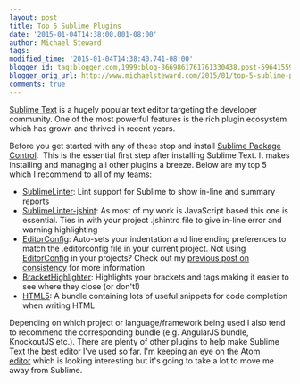 ```yaml
---
layout: post
title: Top 5 Sublime Plugins
date: '2015-01-04T14:38:00.001-08:00'
author: Michael Steward
tags: 
modified_time: '2015-01-04T14:38:40.741-08:00'
blogger_id: tag:blogger.com,1999:blog-8669861761761330438.post-5964155914185422782
blogger_orig_url: http://www.michaelsteward.com/2015/01/top-5-sublime-plugins.html
comments: true
---
```


[Sublime Text](http://www.sublimetext.com/) is a hugely popular text editor targeting the developer community. One of the most powerful features is the rich plugin ecosystem which has grown and thrived in recent years.  

Before you get started with any of these stop and install [Sublime Package Control](https://packagecontrol.io/).  This is the essential first step after installing Sublime Text. It makes installing and managing all other plugins a breeze. Below are my top 5 which I recommend to all of my teams:  

*   [SublimeLinter](https://packagecontrol.io/packages/SublimeLinter): Lint support for Sublime to show in-line and summary reports
*   [SublimeLinter-jshint](https://packagecontrol.io/packages/SublimeLinter-jshint): As most of my work is JavaScript based this one is essential. Ties in with your project .jshintrc file to give in-line error and warning highlighting
*   [EditorConfig](https://packagecontrol.io/packages/EditorConfig): Auto-sets your indentation and line ending preferences to match the .editorconfig file in your current project. Not using [EditorConfig](http://editorconfig.org/) in your projects? Check out my [previous post on consistency](http://www.michaelsteward.com/2014/06/achieving-consistency.html) for more information
*   [BracketHighlighter](https://packagecontrol.io/packages/BracketHighlighter): Highlights your brackets and tags making it easier to see where they close (or don't!)
*   [HTML5](https://packagecontrol.io/packages/HTML5): A bundle containing lots of useful snippets for code completion when writing HTML

Depending on which project or language/framework being used I also tend to recommend the corresponding bundle (e.g. AngularJS bundle, KnockoutJS etc.). There are plenty of other plugins to help make Sublime Text the best editor I've used so far. I'm keeping an eye on the [Atom editor](https://atom.io/) which is looking interesting but it's going to take a lot to move me away from Sublime.
